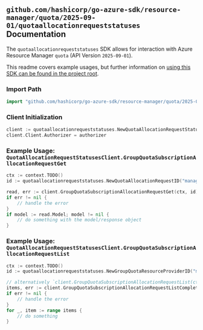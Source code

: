 
## `github.com/hashicorp/go-azure-sdk/resource-manager/quota/2025-09-01/quotaallocationrequeststatuses` Documentation

The `quotaallocationrequeststatuses` SDK allows for interaction with Azure Resource Manager `quota` (API Version `2025-09-01`).

This readme covers example usages, but further information on [using this SDK can be found in the project root](https://github.com/hashicorp/go-azure-sdk/tree/main/docs).

### Import Path

```go
import "github.com/hashicorp/go-azure-sdk/resource-manager/quota/2025-09-01/quotaallocationrequeststatuses"
```


### Client Initialization

```go
client := quotaallocationrequeststatuses.NewQuotaAllocationRequestStatusesClientWithBaseURI("https://management.azure.com")
client.Client.Authorizer = authorizer
```


### Example Usage: `QuotaAllocationRequestStatusesClient.GroupQuotaSubscriptionAllocationRequestGet`

```go
ctx := context.TODO()
id := quotaallocationrequeststatuses.NewQuotaAllocationRequestID("managementGroupId", "12345678-1234-9876-4563-123456789012", "groupQuotaName", "resourceProviderName", "allocationId")

read, err := client.GroupQuotaSubscriptionAllocationRequestGet(ctx, id)
if err != nil {
	// handle the error
}
if model := read.Model; model != nil {
	// do something with the model/response object
}
```


### Example Usage: `QuotaAllocationRequestStatusesClient.GroupQuotaSubscriptionAllocationRequestList`

```go
ctx := context.TODO()
id := quotaallocationrequeststatuses.NewGroupQuotaResourceProviderID("managementGroupId", "12345678-1234-9876-4563-123456789012", "groupQuotaName", "resourceProviderName")

// alternatively `client.GroupQuotaSubscriptionAllocationRequestList(ctx, id, quotaallocationrequeststatuses.DefaultGroupQuotaSubscriptionAllocationRequestListOperationOptions())` can be used to do batched pagination
items, err := client.GroupQuotaSubscriptionAllocationRequestListComplete(ctx, id, quotaallocationrequeststatuses.DefaultGroupQuotaSubscriptionAllocationRequestListOperationOptions())
if err != nil {
	// handle the error
}
for _, item := range items {
	// do something
}
```
